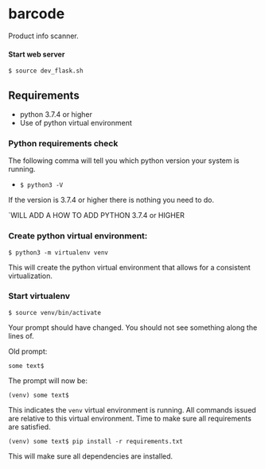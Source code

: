# barcode
Product info scanner. 

#### Start web server
`$ source dev_flask.sh`


## Requirements
* python 3.7.4 or higher
* Use of python virtual environment


### Python requirements check
The following comma will tell you which python version your system is running. 
* `$ python3 -V`

If the version is 3.7.4 or higher there is nothing you need to do.

`WILL  ADD A HOW TO ADD PYTHON 3.7.4 or HIGHER

### Create python virtual  environment:
`$ python3 -m virtualenv venv`

This will create the python virtual environment that allows for a consistent virtualization.

### Start virtualenv
`$ source venv/bin/activate`

Your prompt should have changed.  You should not see something along the lines of.


Old prompt:

`some text$`

The prompt will now be:

`(venv) some text$ `

This indicates the `venv` virtual environment is running.  All commands issued are relative to this virtual environment. Time to make sure all requirements are satisfied.

`(venv) some text$ pip install -r requirements.txt`

This will make sure all dependencies are installed.
